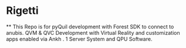 # Rigetti
** This Repo is for pyQuil development with Forest SDK to connect to anubis. QVM &amp; QVC Development with Virtual Reality and customization apps enabled via Ankh . 1 Server System and QPU Software. 
